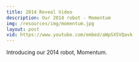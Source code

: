 ```yaml
---
title: 2014 Reveal Video
description: Our 2014 robot - Momentum
img: /resources/img/momentum.jpg
layout: post
vid: https://www.youtube.com/embed/aWpSX5VQavk
---
```


Introducing our 2014 robot, Momentum.
